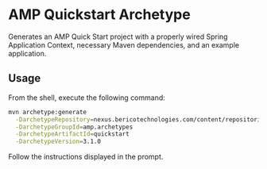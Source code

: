 # AMP Quickstart Archetype

Generates an AMP Quick Start project with a properly wired Spring Application Context, necessary Maven dependencies, and an example application.

## Usage

From the shell, execute the following command:

```bash
mvn archetype:generate                                                               \
  -DarchetypeRepository=nexus.bericotechnologies.com/content/repositories/release    \
  -DarchetypeGroupId=amp.archetypes                                                  \
  -DarchetypeArtifactId=quickstart                                                   \
  -DarchetypeVersion=3.1.0                                                   
```

Follow the instructions displayed in the prompt.
